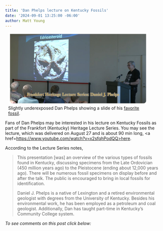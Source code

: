 ```yaml
---
title: 'Dan Phelps lecture on Kentucky Fossils'
date: '2024-09-01 13:25:00 -06:00'
author: Matt Young
---
```


<figure class="on-the-left-side" style="margin-top: 10px; margin-right: 40px; margin-bottom: 10px; margin-left: 10px;">
<img src="/uploads/2024/Phelps_Edrioasteroid.jpg" alt="Dan Phelps showing a slide"/>
<figcaption>Slightly underexposed Dan Phelps showing a slide of his <a href="https://en.wikipedia.org/wiki/Edrioasteroidea">favorite fossil</a>.
</figcaption>
</figure> 

Fans of Dan Phelps may be interested in his lecture on Kentucky Fossils as part of the Frankfort (Kentucky) Heritage Lecture Series. You may see the lecture, which was delivered on August 27 and is about 90&nbsp;min long, <a href=https://www.youtube.com/watch?v=x2sfqhPodQQ>here</a>.

According to the Lecture Series notes,

<blockquote><p>This presentation [was] an overview of the various types of fossils found in Kentucky, discussing specimens from the Late Ordovician (450 million years ago) to the Pleistocene (ending about 12,000 years ago). There will be numerous fossil specimens on display before and after the talk. The public is encouraged to bring in local fossils for identification.</p>

<p>Daniel J. Phelps is a native of Lexington and a retired environmental geologist with degrees from the University of Kentucky. Besides his environmental work, he has been employed as a petroleum and coal geologist. Additionally, Dan has taught part-time in Kentucky’s Community College system.</p></blockquote>

<i>To see comments on this post click below:</i> <!--more-->
